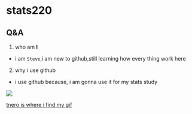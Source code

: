 # stats220

## Q&A
1. who am **I**
* i am `Steve`,i am new to github,still learning how every thing work here
2. why i use github
* i use github because, i am gonna use it for my stats study

![](https://media.tenor.com/CyNpv6r5tJIAAAAC/hi-new-friend-izzy-moonbow.gif)

[tnero is where i find my gif](https://tenor.com)
